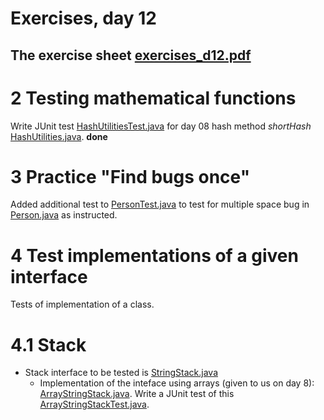 # Exercises, day 12

## The exercise sheet [exercises_d12.pdf](exercises_d12.pdf) 

# 2 Testing mathematical functions

Write JUnit test [HashUtilitiesTest.java](src/HashUtilitiesTest.java) for day 08 
hash method *shortHash* [HashUtilities.java](src/HashUtilities.java). **done**


# 3 Practice "Find bugs once"

Added additional test to [PersonTest.java](src/PersonTest.java) to test for
multiple space bug in [Person.java](src/Person.java) as instructed.

# 4 Test implementations of a given interface

Tests of implementation of a class.

# 4.1 Stack

* Stack interface to be tested is [StringStack.java](src/StringStack/StringStack.java) 
  * Implementation of the inteface using arrays (given to us on day 8): 
   [ArrayStringStack.java](src/StringStack/ArrayStringStack.java). 
   Write a JUnit test of this  [ArrayStringStackTest.java](src/StringStack/ArrayStringStackTest.java).


